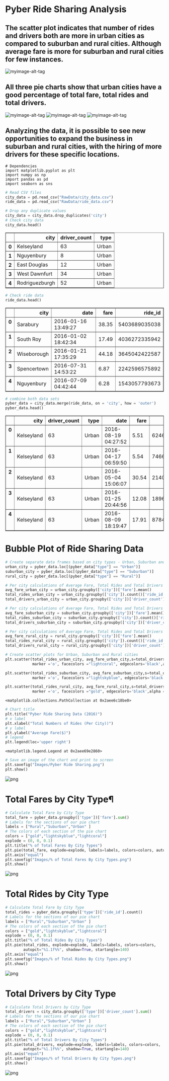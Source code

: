 
# Pyber Ride Sharing Analysis

## The scatter plot indicates that number of rides and drivers both are more in urban cities as compared to suburban and rural cities. Although average fare is more for suburban and rural cities for few instances.
![myimage-alt-tag](https://github.com/flcbraga/Pyber/blob/master/Pyber%20Ride%20Sharing.png)

## All three pie charts show that urban cities have a good percentage of total fare, total rides and total drivers.
![myimage-alt-tag](https://github.com/flcbraga/Pyber/blob/master/%25%20of%20Total%20Drivers%20By%20City%20Types.png)
![myimage-alt-tag](https://github.com/flcbraga/Pyber/blob/master/%25%20of%20Total%20Fares%20By%20City%20Types.png)
![myimage-alt-tag](https://github.com/flcbraga/Pyber/blob/master/%25%20of%20Total%20Rides%20By%20City%20Types.png)

## Analyzing the data, it is possible to see new opportunities to expand the business in suburban and rural cities, with the hiring of more drivers for these specific locations. 



```pythonhttps://github.com/ruchichandra/Pyber/blob/master/Images/%25%20of%20Total%20Fares%20By%20City%20Types.png
# Dependencies
import matplotlib.pyplot as plt
import numpy as np
import pandas as pd
import seaborn as sns
```


```python
# Read CSV files
city_data = pd.read_csv("RawData/city_data.csv")
ride_data = pd.read_csv("RawData/ride_data.csv")
```


```python
# Drop any duplicate values
city_data = city_data.drop_duplicates('city')
# Check city data
city_data.head()
```




<div>
<style>
    .dataframe thead tr:only-child th {
        text-align: right;
    }

    .dataframe thead th {
        text-align: left;
    }

    .dataframe tbody tr th {
        vertical-align: top;
    }
</style>
<table border="1" class="dataframe">
  <thead>
    <tr style="text-align: right;">
      <th></th>
      <th>city</th>
      <th>driver_count</th>
      <th>type</th>
    </tr>
  </thead>
  <tbody>
    <tr>
      <th>0</th>
      <td>Kelseyland</td>
      <td>63</td>
      <td>Urban</td>
    </tr>
    <tr>
      <th>1</th>
      <td>Nguyenbury</td>
      <td>8</td>
      <td>Urban</td>
    </tr>
    <tr>
      <th>2</th>
      <td>East Douglas</td>
      <td>12</td>
      <td>Urban</td>
    </tr>
    <tr>
      <th>3</th>
      <td>West Dawnfurt</td>
      <td>34</td>
      <td>Urban</td>
    </tr>
    <tr>
      <th>4</th>
      <td>Rodriguezburgh</td>
      <td>52</td>
      <td>Urban</td>
    </tr>
  </tbody>
</table>
</div>




```python
# Check ride data
ride_data.head()
```




<div>
<style>
    .dataframe thead tr:only-child th {
        text-align: right;
    }

    .dataframe thead th {
        text-align: left;
    }

    .dataframe tbody tr th {
        vertical-align: top;
    }
</style>
<table border="1" class="dataframe">
  <thead>
    <tr style="text-align: right;">
      <th></th>
      <th>city</th>
      <th>date</th>
      <th>fare</th>
      <th>ride_id</th>
    </tr>
  </thead>
  <tbody>
    <tr>
      <th>0</th>
      <td>Sarabury</td>
      <td>2016-01-16 13:49:27</td>
      <td>38.35</td>
      <td>5403689035038</td>
    </tr>
    <tr>
      <th>1</th>
      <td>South Roy</td>
      <td>2016-01-02 18:42:34</td>
      <td>17.49</td>
      <td>4036272335942</td>
    </tr>
    <tr>
      <th>2</th>
      <td>Wiseborough</td>
      <td>2016-01-21 17:35:29</td>
      <td>44.18</td>
      <td>3645042422587</td>
    </tr>
    <tr>
      <th>3</th>
      <td>Spencertown</td>
      <td>2016-07-31 14:53:22</td>
      <td>6.87</td>
      <td>2242596575892</td>
    </tr>
    <tr>
      <th>4</th>
      <td>Nguyenbury</td>
      <td>2016-07-09 04:42:44</td>
      <td>6.28</td>
      <td>1543057793673</td>
    </tr>
  </tbody>
</table>
</div>




```python
# combine both data sets
pyber_data = city_data.merge(ride_data, on = 'city', how = 'outer')
pyber_data.head()
```




<div>
<style>
    .dataframe thead tr:only-child th {
        text-align: right;
    }

    .dataframe thead th {
        text-align: left;
    }

    .dataframe tbody tr th {
        vertical-align: top;
    }
</style>
<table border="1" class="dataframe">
  <thead>
    <tr style="text-align: right;">
      <th></th>
      <th>city</th>
      <th>driver_count</th>
      <th>type</th>
      <th>date</th>
      <th>fare</th>
      <th>ride_id</th>
    </tr>
  </thead>
  <tbody>
    <tr>
      <th>0</th>
      <td>Kelseyland</td>
      <td>63</td>
      <td>Urban</td>
      <td>2016-08-19 04:27:52</td>
      <td>5.51</td>
      <td>6246006544795</td>
    </tr>
    <tr>
      <th>1</th>
      <td>Kelseyland</td>
      <td>63</td>
      <td>Urban</td>
      <td>2016-04-17 06:59:50</td>
      <td>5.54</td>
      <td>7466473222333</td>
    </tr>
    <tr>
      <th>2</th>
      <td>Kelseyland</td>
      <td>63</td>
      <td>Urban</td>
      <td>2016-05-04 15:06:07</td>
      <td>30.54</td>
      <td>2140501382736</td>
    </tr>
    <tr>
      <th>3</th>
      <td>Kelseyland</td>
      <td>63</td>
      <td>Urban</td>
      <td>2016-01-25 20:44:56</td>
      <td>12.08</td>
      <td>1896987891309</td>
    </tr>
    <tr>
      <th>4</th>
      <td>Kelseyland</td>
      <td>63</td>
      <td>Urban</td>
      <td>2016-08-09 18:19:47</td>
      <td>17.91</td>
      <td>8784212854829</td>
    </tr>
  </tbody>
</table>
</div>



# Bubble Plot of Ride Sharing Data


```python
# Create separate data frames based on city types - Urban, Suburban and Rural
urban_city = pyber_data.loc[(pyber_data["type"] == "Urban")]
suburban_city = pyber_data.loc[(pyber_data["type"] == "Suburban")]
rural_city = pyber_data.loc[(pyber_data["type"] == "Rural")]
```


```python
# Per city calculations of Average Fare, Total Rides and Total Drivers for Urban cities
avg_fare_urban_city = urban_city.groupby(['city'])['fare'].mean()
total_rides_urban_city = urban_city.groupby(['city']).count()['ride_id']
total_drivers_urban_city = urban_city.groupby(['city'])['driver_count'].value_counts()

# Per city calculations of Average Fare, Total Rides and Total Drivers for Suburban cities
avg_fare_suburban_city = suburban_city.groupby(['city'])['fare'].mean()
total_rides_suburban_city = suburban_city.groupby(['city']).count()['ride_id']
total_drivers_suburban_city = suburban_city.groupby(['city'])['driver_count'].value_counts()

# Per city calculations of Average Fare, Total Rides and Total Drivers for Rural cities
avg_fare_rural_city = rural_city.groupby(['city'])['fare'].mean()
total_rides_rural_city = rural_city.groupby(['city']).count()['ride_id']
total_drivers_rural_city = rural_city.groupby(['city'])['driver_count'].value_counts()
```


```python
# Create scatter plots for Urban, Suburban and Rural cities
plt.scatter(total_rides_urban_city, avg_fare_urban_city,s=total_drivers_urban_city*10,
            marker ='o', facecolors ="lightcoral", edgecolors='black',alpha = 0.5, label="Urban")

plt.scatter(total_rides_suburban_city, avg_fare_suburban_city,s=total_drivers_suburban_city*10,
            marker ='o', facecolors ="lightskyblue", edgecolors='black',alpha = 0.5, label="Suburban")

plt.scatter(total_rides_rural_city, avg_fare_rural_city,s=total_drivers_rural_city*10,
            marker ='o', facecolors ="gold", edgecolors='black',alpha = 0.55, label="Rural")

```




    <matplotlib.collections.PathCollection at 0x2aee6c18be0>




```python
# Chart title
plt.title("Pyber Ride Sharing Data (2016)")
# x label
plt.xlabel("Total Numbers of Rides (Per City))")
# y label
plt.ylabel("Average Fare($)")
# legend 
plt.legend(loc='upper right')

```




    <matplotlib.legend.Legend at 0x2aee69e2860>




```python
# Save an image of the chart and print to screen
plt.savefig("Images/Pyber Ride Sharing.png")
plt.show()
```


![png](output_11_0.png)


# Total Fares by City Type¶


```python
# Calculate Total Fare by City Type
total_fare = pyber_data.groupby(['type'])['fare'].sum()
# Labels for the sections of our pie chart
labels = ["Rural","Suburban","Urban" ]
# The colors of each section of the pie chart
colors = ["gold","lightskyblue","lightcoral"]
explode = (0, 0, 0.1)
plt.title("% of Total Fares By City Types")
plt.pie(total_fare, explode=explode, labels=labels, colors=colors, autopct="%1.1f%%",shadow=True, startangle=160)
plt.axis("equal")
plt.savefig("Images/% of Total Fares By City Types.png")
plt.show()
```


![png](output_13_0.png)


# Total Rides by City Type


```python
# Calculate Total Fare by City Type
total_rides = pyber_data.groupby(['type'])['ride_id'].count()
# Labels for the sections of our pie chart
labels = ["Rural","Suburban","Urban" ]
# The colors of each section of the pie chart
colors = ["gold","lightskyblue","lightcoral"]
explode = (0, 0, 0.1)
plt.title("% of Total Rides By City Types")
plt.pie(total_rides, explode=explode, labels=labels, colors=colors,
        autopct="%1.1f%%", shadow=True, startangle=140)
plt.axis("equal")
plt.savefig("Images/% of Total Rides By City Types.png")
plt.show()
```


![png](output_15_0.png)


# Total Drivers by City Type


```python
# Calculate Total Drivers by City Type
total_drivers = city_data.groupby(['type'])['driver_count'].sum()
# Labels for the sections of our pie chart
labels = ["Rural","Suburban","Urban" ]
# The colors of each section of the pie chart
colors = ["gold","lightskyblue","lightcoral"]
explode = (0, 0, 0.1)
plt.title("% of Total Drivers By City Types")
plt.pie(total_drivers, explode=explode, labels=labels, colors=colors,
        autopct="%1.1f%%", shadow=True, startangle=140)
plt.axis("equal")
plt.savefig("Images/% of Total Drivers By City Types.png")
plt.show()
```


![png](output_17_0.png)

